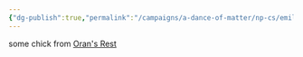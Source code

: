 ```yaml
---
{"dg-publish":true,"permalink":"/campaigns/a-dance-of-matter/np-cs/emily/"}
---
```


some chick from [Oran's Rest](Campaigns/A%20Dance%20of%20Matter/Locations%20📌/Oran's%20Rest.md)